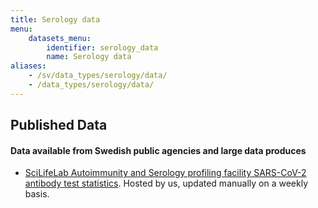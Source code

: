 ```yaml
---
title: Serology data
menu:
    datasets_menu:
        identifier: serology_data
        name: Serology data
aliases:
    - /sv/data_types/serology/data/
    - /data_types/serology/data/
---
```

## Published Data

#### Data available from Swedish public agencies and large data produces

* [SciLifeLab Autoimmunity and Serology profiling facility SARS-CoV-2 antibody test statistics](/data_types/health_data/serology-statistics/). Hosted by us, updated manually on a weekly basis.
